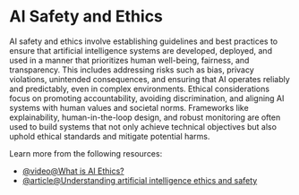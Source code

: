 # AI Safety and Ethics

AI safety and ethics involve establishing guidelines and best practices to ensure that artificial intelligence systems are developed, deployed, and used in a manner that prioritizes human well-being, fairness, and transparency. This includes addressing risks such as bias, privacy violations, unintended consequences, and ensuring that AI operates reliably and predictably, even in complex environments. Ethical considerations focus on promoting accountability, avoiding discrimination, and aligning AI systems with human values and societal norms. Frameworks like explainability, human-in-the-loop design, and robust monitoring are often used to build systems that not only achieve technical objectives but also uphold ethical standards and mitigate potential harms.

Learn more from the following resources:

- [@video@What is AI Ethics?](https://www.youtube.com/watch?v=aGwYtUzMQUk)
- [@article@Understanding artificial intelligence ethics and safety](https://www.turing.ac.uk/news/publications/understanding-artificial-intelligence-ethics-and-safety)